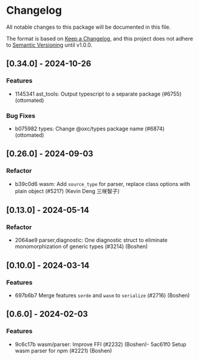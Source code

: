 # Changelog

All notable changes to this package will be documented in this file.

The format is based on [Keep a Changelog](https://keepachangelog.com/en/1.0.0/), and this project does not adhere to [Semantic Versioning](https://semver.org/spec/v2.0.0.html) until v1.0.0.

## [0.34.0] - 2024-10-26

### Features

- 1145341 ast_tools: Output typescript to a separate package (#6755) (ottomated)

### Bug Fixes

- b075982 types: Change @oxc/types package name (#6874) (ottomated)

## [0.26.0] - 2024-09-03

### Refactor

- b39c0d6 wasm: Add `source_type` for parser, replace class options with plain object (#5217) (Kevin Deng 三咲智子)

## [0.13.0] - 2024-05-14

### Refactor

- 2064ae9 parser,diagnostic: One diagnostic struct to eliminate monomorphization of generic types (#3214) (Boshen)

## [0.10.0] - 2024-03-14

### Features
- 697b6b7 Merge features `serde` and `wasm` to `serialize` (#2716) (Boshen)

## [0.6.0] - 2024-02-03

### Features

- 9c6c17b wasm/parser: Improve FFI (#2232) (Boshen)- 5ac61f0 Setup wasm parser for npm (#2221) (Boshen)

